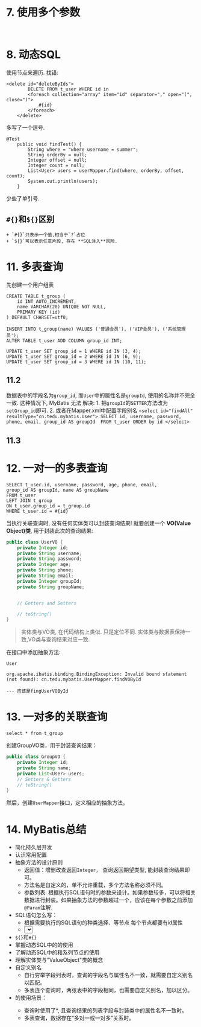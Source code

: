 # 7. 使用多个参数

```


```



# 8. 动态SQL 


使用<foreach>节点来遍历.
找错:
```
<delete id="deleteByIds">
        DELETE FROM t_user WHERE id in 
        <foreach collection="array" item="id" separator="," open="(", close=")">
            #{id}
        </foreach>
    </delete>
```
多写了一个逗号.
```
@Test 
    public void findTest() {
        String where = "where username = summer";
        String orderBy = null;
        Integer offset = null;
        Integer count = null;
        List<User> users = userMapper.find(where, orderBy, offset, count);
        System.out.println(users);
    }
```
少些了单引号.
## `#{}`和`${}`区别
    + `#{}`只表示一个值,相当于`?`占位
    + `${}`可以表示任意片段, 存在 **SQL注入**风险.



# 11. 多表查询

先创建一个用户组表
```mysql
CREATE TABLE t_group (
    id INT AUTO_INCREMENT,
    name VARCHAR(20) UNIQUE NOT NULL,
    PRIMARY KEY (id)
) DEFAULT CHARSET=utf8;
```


```
INSERT INTO t_group(name) VALUES ('普通会员'), ('VIP会员'), ('系统管理员');
ALTER TABLE t_user ADD COLUMN group_id INT;

UPDATE t_user SET group_id = 1 WHERE id IN (3, 4);
UPDATE t_user SET group_id = 2 WHERE id IN (6, 9);
UPDATE t_user SET group_id = 3 WHERE id IN (10, 11);

```

## 11.2 
数据表中的字段名为`group_id`, 而`User`中的属性名是`groupId`, 使用的名称并不完全一致.
这种情况下, MyBatis 无法
解决: 
    1. 把`groupId`的`SETTER`方法改为`setGroup_id`即可.
    2. 或者在Mapper.xml中配置字段别名
    ```
    <select id="findAll" resultType="cn.tedu.mybatis.User">
        SELECT id, username, password, phone, email, group_id AS groupId 
        FROM t_user
        ORDER by id
    </select>
    ```
## 11.3 


# 12. 一对一的多表查询

```
SELECT t_user.id, username, password, age, phone, email, 
group_id AS groupId, name AS groupName
FROM t_user
LEFT JOIN t_group
ON t_user.group_id = t_group.id
WHERE t_user.id = #{id}
```

当执行关联查询时, 没有任何实体类可以封装查询结果! 
就要创建一个 __VO(Value Object)类__, 用于封装此次的查询结果:
```java
public class UserVO {
    private Integer id;
    private String username;
    private String password;
    private Integer age;
    private String phone;
    private String email;
    private Integer groupId;
    private String groupName;


    // Getters and Setters

    // toString()
}
```

>实体类与VO类, 在代码结构上类似. 只是定位不同. 实体类与数据表保持一致,VO类与查询结果对应一致.

在接口中添加抽象方法:
```
User 
```







```
org.apache.ibatis.binding.BindingException: Invalid bound statement (not found): cn.tedu.mybatis.UserMapper.findVOById
   
--- 应该是fingUserVOById
```


# 13. 一对多的关联查询
```
select * from t_group
```

创建GroupVO类，用于封装查询结果：
```java
public class GroupVO {
    private Integer id;
    private String name;
    private List<User> users;
    // Setters & Getters
    // toString()
}
```

然后，创建`UserMapper`接口，定义相应的抽象方法。


# 14. MyBatis总结
- 简化持久层开发
- 认识常用配置
- 抽象方法的设计原则
    - 返回值：增删改查返回`Integer`， 查询返回期望类型, 能封装查询结果即可。
    - 方法名是自定义的，单不允许重载，多个方法名称必须不同。
    - 参数列表: 根据执行SQL语句时的参数来设计。如果参数较多，可以将相关数据进行封装。如果抽象方法的参数超过一个，应该在每个参数之前添加`@Param`注解.
- SQL语句怎么写：
    - 根据需要执行的SQL语句的种类选择<insert>、<delete>等节点 每个节点都要有id属性
    - <select> 节点必须配置 resultType或resultMap属性
- `${}`和`#{}`
- 掌握动态SQL中的<foreach>的使用
- 了解动态SQL中的<if>和<choose>系列节点的使用
- 理解实体类与"ValueObject"类的概念
- 自定义别名
    + 自行穷举字段列表时，查询的字段名与属性名不一致，就需要自定义别名以匹配。
    + 多表连个查询时，两张表中的字段相同，也需要自定义别名，加以区分。
- <resultMap>的使用场景：
    + 查询时使用了*, 且查询结果的列表字段与封装类中的属性名不一致时。
    + 多表查询，数据存在“多对一或一对多”关系时。







